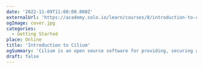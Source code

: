 ```yaml
---
date: '2022-11-09T11:00:00.000Z'
externalUrl: 'https://academy.solo.io/learn/courses/8/introduction-to-cilium'
ogImage: cover.jpg
categories:
  - Getting Started
place: Online
title: 'Introduction to Cilium'
ogSummary: 'Cilium is an open source software for providing, securing and observing network connectivity between container workloads - cloud native, and fueled by the revolutionary Kernel technology eBPF.'
draft: false
---
```

